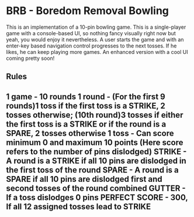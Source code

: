 # BRB - Boredom Removal Bowling

This is an implementation of a 10-pin bowling game. 
This is a single-player game with a console-based UI, so nothing fancy visually right now but yeah, you would enjoy it nevertheless.
A user starts the game and with an enter-key based navigation control progresses to the next tosses. If he likes, he can keep playing more games.
An enhanced version with a cool UI coming pretty soon!

Rules
-----
1 game - 10 rounds
1 round - (For the first 9 rounds)1 toss if the first toss is a STRIKE, 2 tosses otherwise; (10th round)3 tosses if either the first toss is a STRIKE or if the round is a SPARE, 2 tosses otherwise
1 toss - Can score minimum 0 and maximum 10 points (Here score refers to the number of pins dislodged)
STRIKE - A round is a STRIKE if all 10 pins are dislodged in the first toss of the round
SPARE - A round is a SPARE if all 10 pins are dislodged first and second tosses of the round combined
GUTTER - If a toss dislodges 0 pins
PERFECT SCORE - 300, If all 12 assigned tosses lead to STRIKE
------

